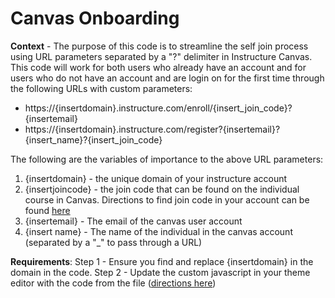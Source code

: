 
# Canvas Onboarding
**Context** - The purpose of this code is to streamline the self join process using URL parameters separated by a "?" delimiter in Instructure Canvas. This code will work for both users who already have an account and for users who do not have an account and are login on for the first time through the following URLs with custom parameters: 
 - https://{insertdomain}.instructure.com/enroll/{insert_join_code}?{insertemail}
 - https://{insertdomain}.instructure.com/register?{insertemail}?{insert_name}?{insert_join_code}

The following are the variables of importance to the above URL parameters: 
1) {insertdomain} - the unique domain of your instructure account
2) {insertjoincode} - the join code that can be found on the individual course in Canvas. Directions to find join code in your account can be found [here](https://community.canvaslms.com/t5/Instructor-Guide/How-do-I-enable-course-self-enrollment-with-a-join-code-or/ta-p/830)
3) {insertemail} - The email of the canvas user account
4) {insert name} - The name of the individual in the canvas account (separated by a "_" to pass through a URL)

**Requirements**:
Step 1 - Ensure you find and replace {insertdomain} in the domain in the code. 
Step 2 - Update the custom javascript in your theme editor with the code from the file ([directions here](https://community.canvaslms.com/t5/Admin-Guide/How-do-I-upload-custom-JavaScript-and-CSS-files-to-an-account/ta-p/253)) 
